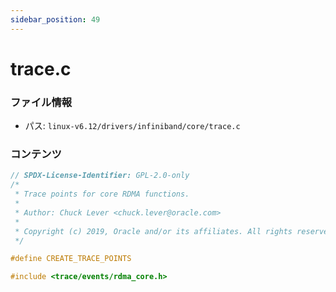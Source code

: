 ```yaml
---
sidebar_position: 49
---
```

# trace.c

### ファイル情報

- パス: `linux-v6.12/drivers/infiniband/core/trace.c`

### コンテンツ

```c
// SPDX-License-Identifier: GPL-2.0-only
/*
 * Trace points for core RDMA functions.
 *
 * Author: Chuck Lever <chuck.lever@oracle.com>
 *
 * Copyright (c) 2019, Oracle and/or its affiliates. All rights reserved.
 */

#define CREATE_TRACE_POINTS

#include <trace/events/rdma_core.h>

```
